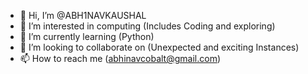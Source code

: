 - 👋 Hi, I’m @ABH1NAVKAUSHAL
- 👀 I’m interested in computing (Includes Coding and exploring)
- 🌱 I’m currently learning (Python)
- 💞️ I’m looking to collaborate on (Unexpected and exciting Instances)
- 📫 How to reach me (abhinavcobalt@gmail.com)

<!---
ABH1NAVKAUSHAL/ABH1NAVKAUSHAL is a ✨ special ✨ repository because its `README.md` (this file) appears on your GitHub profile.
You can click the Preview link to take a look at your changes.
--->

